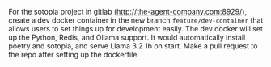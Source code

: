 For the sotopia project in gitlab (http://the-agent-company.com:8929/), create a dev docker container in the new branch `feature/dev-container` that allows users to set things up for development easily. The dev docker will set up the Python, Redis, and Ollama support. It would automatically install poetry and sotopia, and serve Llama 3.2 1b on start.
Make a pull request to the repo after setting up the dockerfile.

